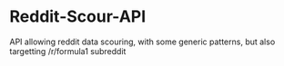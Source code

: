 # Reddit-Scour-API
API allowing reddit data scouring, with some generic patterns, but also targetting /r/formula1 subreddit
